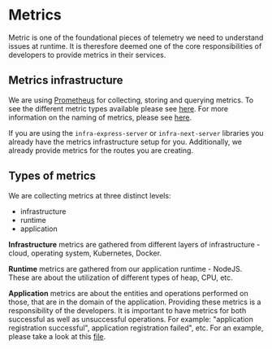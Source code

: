 # Metrics

Metric is one of the foundational pieces of telemetry we need to understand issues at runtime. It is theresfore deemed one of the core responsibilities of developers to provide metrics in their services.

## Metrics infrastructure

We are using [Prometheus](https://prometheus.io) for collecting, storing and querying metrics. To see the different metric types available please see [here](https://prometheus.io/docs/concepts/metric_types/). For more information on the naming of metrics, please see [here](https://prometheus.io/docs/practices/naming/).

If you are using the `infra-express-server` or `infra-next-server` libraries you already have the metrics infrastructure setup for you. Additionally, we already provide metrics for the routes you are creating.

## Types of metrics

We are collecting metrics at three distinct levels:

- infrastructure
- runtime
- application

**Infrastructure** metrics are gathered from different layers of infrastructure - cloud, operating system, Kubernetes, Docker.

**Runtime** metrics are gathered from our application runtime - NodeJS. These are about the utilization of different types of heap, CPU, etc.

**Application** metrics are about the entities and operations performed on those, that are in the domain of the application. Providing these metrics is a responsibility of the developers. It is important to have metrics for both successful as well as unsuccessful operations. For example: "application registration successful", application registration failed", etc. For an example, please take a look at this [file](https://github.com/island-is/island.is/blob/master/libs/infra-express-server/src/lib/infra-express-server.ts).
